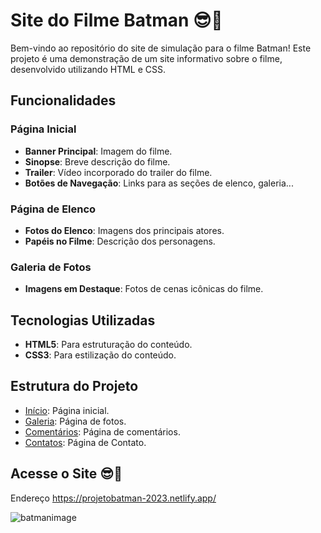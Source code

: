 # Site do Filme Batman 😎🦇

Bem-vindo ao repositório do site de simulação para o filme Batman! Este projeto é uma demonstração de um site informativo sobre o filme, desenvolvido utilizando HTML e CSS.

## Funcionalidades

### Página Inicial
- **Banner Principal**: Imagem do filme.
- **Sinopse**: Breve descrição do filme.
- **Trailer**: Vídeo incorporado do trailer do filme.
- **Botões de Navegação**: Links para as seções de elenco, galeria...

### Página de Elenco
- **Fotos do Elenco**: Imagens dos principais atores.
- **Papéis no Filme**: Descrição dos personagens.

### Galeria de Fotos
- **Imagens em Destaque**: Fotos de cenas icônicas do filme.

 
## Tecnologias Utilizadas

- **HTML5**: Para estruturação do conteúdo.
- **CSS3**: Para estilização do conteúdo.

## Estrutura do Projeto

- <a href="https://projetobatman-2023.netlify.app/">Início</a>: Página inicial.
- <a href="https://projetobatman-2023.netlify.app/fotos">Galeria</a>: Página de fotos.
- <a href="https://projetobatman-2023.netlify.app/comentarios">Comentários</a>: Página de comentários.
- <a href="https://projetobatman-2023.netlify.app/contatos">Contatos</a>: Página de Contato.

## Acesse o Site 😎🦇
Endereço https://projetobatman-2023.netlify.app/

![batmanimage](https://github.com/user-attachments/assets/9d4b91ca-71e4-4048-85b1-e76a5c2e6599)


